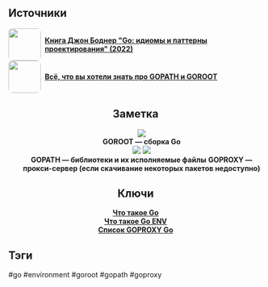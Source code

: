 <h2 align="left">Источники</h2>
<div style="text-align: left">
	<ul style="padding: 0; list-style-type: none; display: flex; flex-direction: column; align-items: left;">
		<li style="display: flex; align-items: center">
			<img
			style="border-radius: 8px; margin-right: 8px; width: 64px; height: 64px; object-fit: cover"
			src="https://sun9-12.userapi.com/impg/AvCGOlah4o7UhSXgysq7X4NJIi72XXjksOos3Q/45XBVuWEKXE.jpg?size=467x660&quality=95&sign=8518ce7b583fb840ea3d1887485f955c&type=album" />
			<strong><a href="https://vk.com/wall-200520393_325">Книга Джон Боднер "Go: идиомы и паттерны проектирования" (2022)</a></strong>
	    </li>
		<li style="display: flex; align-items: center">
			<img
			style="border-radius: 8px; margin-right: 8px; width: 64px; height: 64px; object-fit: cover"
			src="https://sun9-31.userapi.com/impg/c854016/v854016708/19e839/yXGgDm-osIE.jpg?size=480x480&quality=96&sign=5ef4de26127d0b232cef9104df52bf48&type=album"
			/>
			<strong><a href="https://habr.com/ru/articles/249545">Всё, что вы хотели знать про GOPATH и GOROOT</a></strong>
	    </li>
	</ul>
</div>
<h2 align="center">Заметка</h2>
<div align="center">
	<ul style="list-style-type: none">
		<li>
			<center>
				<img src="https://psv4.userapi.com/c909328/u542439242/docs/d10/104e4c263c5d/Go-GOROOT.png?extra=l3R0EAO0hvQVoIjV21T3-uOFNPjDJHee4bGm6pB6_47VOjS_ppTVdZho2fS1Y5LGfXX57S1jKmR7FBMSxxasGWn11jEYexsKydNmh-wPqce5-jF2AArzAZI7nKY29wPeNIg-WCRwHu1sVtJVQJE2P8HknxY" />
			</center>
			<strong>GOROOT — сборка Go</strong>
		</li>
		<li>
			<center>
				<img src="https://psv4.userapi.com/c909518/u542439242/docs/d12/9b36c9067008/Go-GOPATH-Bin.png?extra=sKKd08mB-jH7vdPDMG5VkeIiy7lQZX1T1ZhdLOoJKzdgiae-RKEa35qynG9LIqC1SWzyIZp26ocMjt97qMK0b8CnLQjN0F0LwQurBT9b5TnvELHC5yCOobaH0JA2TtlvMPcDlVsLNGQM7kX2EkHYv-qIKXg" />
				<img src="https://psv4.userapi.com/c909228/u542439242/docs/d13/312b846b7597/Go-GOPATH-PKG.png?extra=W6xUtxoo5Gm4l0BlNpN6Ilsh2lk7J7qf2niJn6zuvSo-yf6qqlytIRYsmlRSoadDHJA2U_ozi1-vm2jlnCzByIuf1Zj54zQqxi8UnQpKq2yOQhM3EWBgfelaEvZZvzmqQBygOytXeA6nbK3yjQQhbES5vO8" />
			</center>
			<strong>GOPATH — библиотеки и их исполняемые файлы</strong>
			<strong>GOPROXY — прокси-сервер (если скачивание некоторых пакетов недоступно)</strong>
		</li>
	</ul>
</div>
<h2 align="center">Ключи</h2>
<div style="display: flex; align-items: flex-start;">
  <ul style="list-style-type: none; margin: 0; padding: 0; text-align: center; flex-grow: 1;">
    <li><strong><a href="obsidian://open?file=Go/Что такое Go">Что такое Go</a></strong></li>
    <li><strong><a href="obsidian://open?file=Go/Environments/Что такое Go ENV">Что такое Go ENV</a></strong></li>
    <li><strong><a href="obsidian://open?file=Go/Environments/Список GOPROXY Go">Список GOPROXY Go</a></strong></li>
  </ul>
</div>
<h2 align="left">Тэги</h2>
#go #environment #goroot #gopath #goproxy